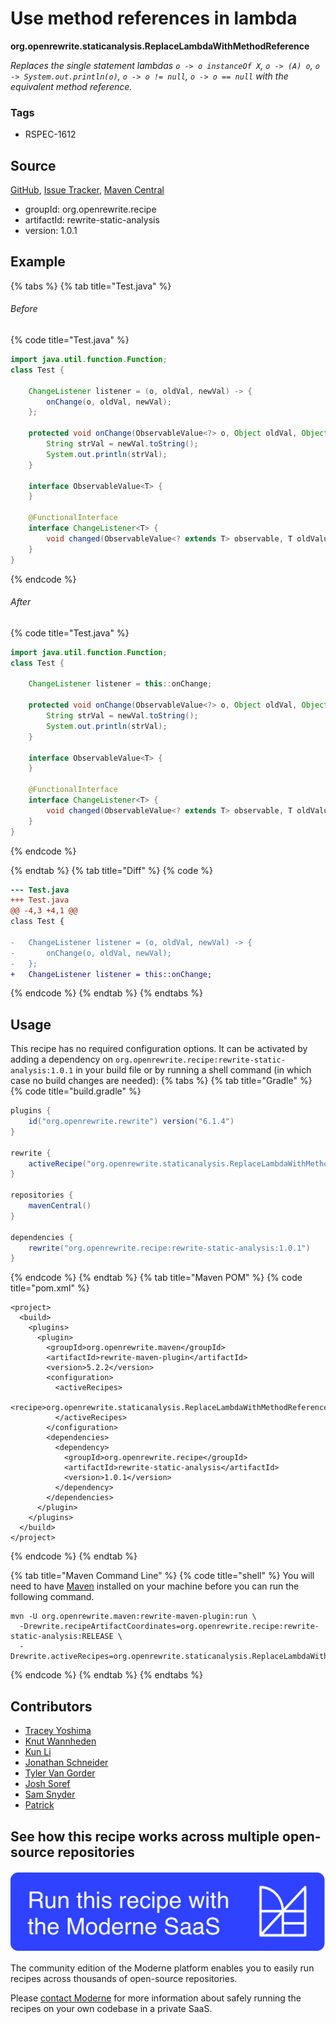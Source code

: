 # Use method references in lambda

**org.openrewrite.staticanalysis.ReplaceLambdaWithMethodReference**

_Replaces the single statement lambdas `o -> o instanceOf X`, `o -> (A) o`, `o -> System.out.println(o)`, `o -> o != null`, `o -> o == null` with the equivalent method reference._

### Tags

* RSPEC-1612

## Source

[GitHub](https://github.com/openrewrite/rewrite-static-analysis/blob/main/src/main/java/org/openrewrite/staticanalysis/ReplaceLambdaWithMethodReference.java), [Issue Tracker](https://github.com/openrewrite/rewrite-static-analysis/issues), [Maven Central](https://central.sonatype.com/artifact/org.openrewrite.recipe/rewrite-static-analysis/1.0.1/jar)

* groupId: org.openrewrite.recipe
* artifactId: rewrite-static-analysis
* version: 1.0.1

## Example


{% tabs %}
{% tab title="Test.java" %}

###### Before
{% code title="Test.java" %}
```java
import java.util.function.Function;
class Test {

    ChangeListener listener = (o, oldVal, newVal) -> {
        onChange(o, oldVal, newVal);
    };

    protected void onChange(ObservableValue<?> o, Object oldVal, Object newVal) {
        String strVal = newVal.toString();
        System.out.println(strVal);
    }

    interface ObservableValue<T> {
    }

    @FunctionalInterface
    interface ChangeListener<T> {
        void changed(ObservableValue<? extends T> observable, T oldValue, T newValue);
    }
}
```
{% endcode %}

###### After
{% code title="Test.java" %}
```java
import java.util.function.Function;
class Test {

    ChangeListener listener = this::onChange;

    protected void onChange(ObservableValue<?> o, Object oldVal, Object newVal) {
        String strVal = newVal.toString();
        System.out.println(strVal);
    }

    interface ObservableValue<T> {
    }

    @FunctionalInterface
    interface ChangeListener<T> {
        void changed(ObservableValue<? extends T> observable, T oldValue, T newValue);
    }
}
```
{% endcode %}

{% endtab %}
{% tab title="Diff" %}
{% code %}
```diff
--- Test.java
+++ Test.java
@@ -4,3 +4,1 @@
class Test {

-   ChangeListener listener = (o, oldVal, newVal) -> {
-       onChange(o, oldVal, newVal);
-   };
+   ChangeListener listener = this::onChange;

```
{% endcode %}
{% endtab %}
{% endtabs %}


## Usage

This recipe has no required configuration options. It can be activated by adding a dependency on `org.openrewrite.recipe:rewrite-static-analysis:1.0.1` in your build file or by running a shell command (in which case no build changes are needed): 
{% tabs %}
{% tab title="Gradle" %}
{% code title="build.gradle" %}
```groovy
plugins {
    id("org.openrewrite.rewrite") version("6.1.4")
}

rewrite {
    activeRecipe("org.openrewrite.staticanalysis.ReplaceLambdaWithMethodReference")
}

repositories {
    mavenCentral()
}

dependencies {
    rewrite("org.openrewrite.recipe:rewrite-static-analysis:1.0.1")
}
```
{% endcode %}
{% endtab %}
{% tab title="Maven POM" %}
{% code title="pom.xml" %}
```markup
<project>
  <build>
    <plugins>
      <plugin>
        <groupId>org.openrewrite.maven</groupId>
        <artifactId>rewrite-maven-plugin</artifactId>
        <version>5.2.2</version>
        <configuration>
          <activeRecipes>
            <recipe>org.openrewrite.staticanalysis.ReplaceLambdaWithMethodReference</recipe>
          </activeRecipes>
        </configuration>
        <dependencies>
          <dependency>
            <groupId>org.openrewrite.recipe</groupId>
            <artifactId>rewrite-static-analysis</artifactId>
            <version>1.0.1</version>
          </dependency>
        </dependencies>
      </plugin>
    </plugins>
  </build>
</project>
```
{% endcode %}
{% endtab %}

{% tab title="Maven Command Line" %}
{% code title="shell" %}
You will need to have [Maven](https://maven.apache.org/download.cgi) installed on your machine before you can run the following command.

```shell
mvn -U org.openrewrite.maven:rewrite-maven-plugin:run \
  -Drewrite.recipeArtifactCoordinates=org.openrewrite.recipe:rewrite-static-analysis:RELEASE \
  -Drewrite.activeRecipes=org.openrewrite.staticanalysis.ReplaceLambdaWithMethodReference
```
{% endcode %}
{% endtab %}
{% endtabs %}

## Contributors
* [Tracey Yoshima](tracey.yoshima@gmail.com)
* [Knut Wannheden](knut.wannheden@mobi.ch)
* [Kun Li](122563761+kunli2@users.noreply.github.com)
* [Jonathan Schneider](jkschneider@gmail.com)
* [Tyler Van Gorder](tkvangorder@users.noreply.github.com)
* [Josh Soref](2119212+jsoref@users.noreply.github.com)
* [Sam Snyder](sam@moderne.io)
* [Patrick](patway99@gmail.com)


## See how this recipe works across multiple open-source repositories

[![Moderne Link Image](/.gitbook/assets/ModerneRecipeButton.png)](https://app.moderne.io/recipes/org.openrewrite.staticanalysis.ReplaceLambdaWithMethodReference)

The community edition of the Moderne platform enables you to easily run recipes across thousands of open-source repositories.

Please [contact Moderne](https://moderne.io/product) for more information about safely running the recipes on your own codebase in a private SaaS.
